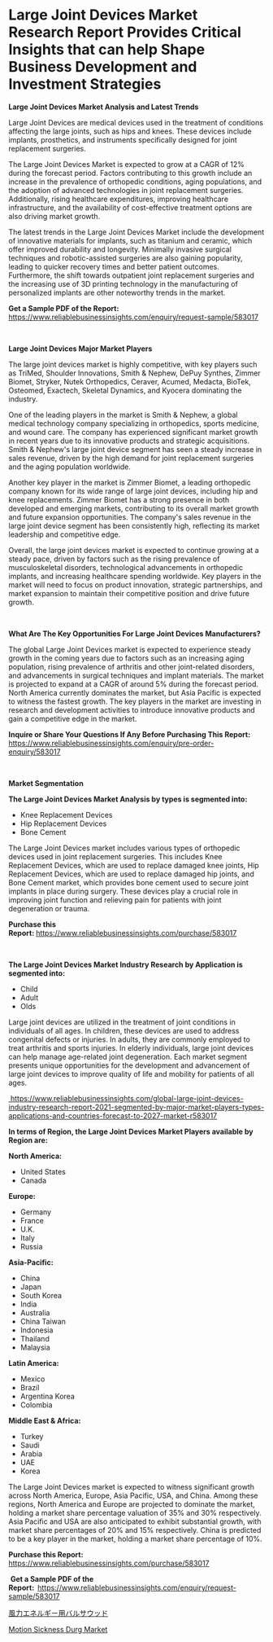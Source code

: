 <p><h1>Large Joint Devices Market Research Report Provides Critical Insights that can help Shape Business Development and Investment Strategies</h1></p><p><strong>Large Joint Devices Market Analysis and Latest Trends</strong></p>
<p><p>Large Joint Devices are medical devices used in the treatment of conditions affecting the large joints, such as hips and knees. These devices include implants, prosthetics, and instruments specifically designed for joint replacement surgeries.</p><p>The Large Joint Devices Market is expected to grow at a CAGR of 12% during the forecast period. Factors contributing to this growth include an increase in the prevalence of orthopedic conditions, aging populations, and the adoption of advanced technologies in joint replacement surgeries. Additionally, rising healthcare expenditures, improving healthcare infrastructure, and the availability of cost-effective treatment options are also driving market growth.</p><p>The latest trends in the Large Joint Devices Market include the development of innovative materials for implants, such as titanium and ceramic, which offer improved durability and longevity. Minimally invasive surgical techniques and robotic-assisted surgeries are also gaining popularity, leading to quicker recovery times and better patient outcomes. Furthermore, the shift towards outpatient joint replacement surgeries and the increasing use of 3D printing technology in the manufacturing of personalized implants are other noteworthy trends in the market.</p></p>
<p><strong>Get a Sample PDF of the Report:&nbsp;</strong> <a href="https://www.reliablebusinessinsights.com/enquiry/request-sample/583017">https://www.reliablebusinessinsights.com/enquiry/request-sample/583017</a></p>
<p>&nbsp;</p>
<p><strong>Large Joint Devices Major Market Players</strong></p>
<p><p>The large joint devices market is highly competitive, with key players such as TriMed, Shoulder Innovations, Smith & Nephew, DePuy Synthes, Zimmer Biomet, Stryker, Nutek Orthopedics, Ceraver, Acumed, Medacta, BioTek, Osteomed, Exactech, Skeletal Dynamics, and Kyocera dominating the industry.</p><p>One of the leading players in the market is Smith & Nephew, a global medical technology company specializing in orthopedics, sports medicine, and wound care. The company has experienced significant market growth in recent years due to its innovative products and strategic acquisitions. Smith & Nephew's large joint device segment has seen a steady increase in sales revenue, driven by the high demand for joint replacement surgeries and the aging population worldwide.</p><p>Another key player in the market is Zimmer Biomet, a leading orthopedic company known for its wide range of large joint devices, including hip and knee replacements. Zimmer Biomet has a strong presence in both developed and emerging markets, contributing to its overall market growth and future expansion opportunities. The company's sales revenue in the large joint device segment has been consistently high, reflecting its market leadership and competitive edge.</p><p>Overall, the large joint devices market is expected to continue growing at a steady pace, driven by factors such as the rising prevalence of musculoskeletal disorders, technological advancements in orthopedic implants, and increasing healthcare spending worldwide. Key players in the market will need to focus on product innovation, strategic partnerships, and market expansion to maintain their competitive position and drive future growth.</p></p>
<p>&nbsp;</p>
<p><strong>What Are The Key Opportunities For Large Joint Devices Manufacturers?</strong></p>
<p><p>The global Large Joint Devices market is expected to experience steady growth in the coming years due to factors such as an increasing aging population, rising prevalence of arthritis and other joint-related disorders, and advancements in surgical techniques and implant materials. The market is projected to expand at a CAGR of around 5% during the forecast period. North America currently dominates the market, but Asia Pacific is expected to witness the fastest growth. The key players in the market are investing in research and development activities to introduce innovative products and gain a competitive edge in the market.</p></p>
<p><strong>Inquire or Share Your Questions If Any Before Purchasing This Report:</strong> <a href="https://www.reliablebusinessinsights.com/enquiry/pre-order-enquiry/583017">https://www.reliablebusinessinsights.com/enquiry/pre-order-enquiry/583017</a></p>
<p>&nbsp;</p>
<p><strong>Market Segmentation</strong></p>
<p><strong>The Large Joint Devices Market Analysis by types is segmented into:</strong></p>
<p><ul><li>Knee Replacement Devices</li><li>Hip Replacement Devices</li><li>Bone Cement</li></ul></p>
<p><p>The Large Joint Devices market includes various types of orthopedic devices used in joint replacement surgeries. This includes Knee Replacement Devices, which are used to replace damaged knee joints, Hip Replacement Devices, which are used to replace damaged hip joints, and Bone Cement market, which provides bone cement used to secure joint implants in place during surgery. These devices play a crucial role in improving joint function and relieving pain for patients with joint degeneration or trauma.</p></p>
<p><strong>Purchase this Report:&nbsp;</strong><a href="https://www.reliablebusinessinsights.com/purchase/583017">https://www.reliablebusinessinsights.com/purchase/583017</a></p>
<p>&nbsp;</p>
<p><strong>The Large Joint Devices Market Industry Research by Application is segmented into:</strong></p>
<p><ul><li>Child</li><li>Adult</li><li>Olds</li></ul></p>
<p><p>Large joint devices are utilized in the treatment of joint conditions in individuals of all ages. In children, these devices are used to address congenital defects or injuries. In adults, they are commonly employed to treat arthritis and sports injuries. In elderly individuals, large joint devices can help manage age-related joint degeneration. Each market segment presents unique opportunities for the development and advancement of large joint devices to improve quality of life and mobility for patients of all ages.</p></p>
<p><a href="https://www.reliablebusinessinsights.com/global-large-joint-devices-industry-research-report-2021-segmented-by-major-market-players-types-applications-and-countries-forecast-to-2027-market-r583017">&nbsp;https://www.reliablebusinessinsights.com/global-large-joint-devices-industry-research-report-2021-segmented-by-major-market-players-types-applications-and-countries-forecast-to-2027-market-r583017</a></p>
<p><strong>In terms of Region, the Large Joint Devices Market Players available by Region are:</strong></p>
<p>
    <p> <strong> North America: </strong>
        <ul>
            <li>United States</li>
            <li>Canada</li>
        </ul>
        </p> 
    <p> <strong> Europe: </strong>
        <ul>
            <li>Germany</li>
            <li>France</li>
            <li>U.K.</li>
            <li>Italy</li>
            <li>Russia</li>
        </ul>
        </p> 
    <p> <strong> Asia-Pacific: </strong>
        <ul>
            <li>China</li>
            <li>Japan</li>
            <li>South Korea</li>
            <li>India</li>
            <li>Australia</li>
            <li>China Taiwan</li>
            <li>Indonesia</li>
            <li>Thailand</li>
            <li>Malaysia</li>
        </ul>
        </p> 
    <p> <strong> Latin America: </strong>
        <ul>
            <li>Mexico</li>
            <li>Brazil</li>
            <li>Argentina Korea</li>
            <li>Colombia</li>
        </ul>
        </p> 
    <p> <strong> Middle East & Africa: </strong>
        <ul>
            <li>Turkey</li>
            <li>Saudi</li>
            <li>Arabia</li>
            <li>UAE</li>
            <li>Korea</li>
        </ul>
    </p>
    </p>
<p><p>The Large Joint Devices market is expected to witness significant growth across North America, Europe, Asia Pacific, USA, and China. Among these regions, North America and Europe are projected to dominate the market, holding a market share percentage valuation of 35% and 30% respectively. Asia Pacific and USA are also anticipated to exhibit substantial growth, with market share percentages of 20% and 15% respectively. China is predicted to be a key player in the market, holding a market share percentage of 10%.</p></p>
<p><strong>Purchase this Report: </strong><a href="https://www.reliablebusinessinsights.com/purchase/583017">https://www.reliablebusinessinsights.com/purchase/583017</a></p>
<p>&nbsp;<strong>Get a Sample PDF of the Report:&nbsp;&nbsp;</strong><a href="https://www.reliablebusinessinsights.com/enquiry/request-sample/583017">https://www.reliablebusinessinsights.com/enquiry/request-sample/583017</a></p>
<p><strong></strong></p>
<p><p><a href="https://github.com/VinceMarvin1/Market-Research-Report-List-1/blob/main/445077295506.md">風力エネルギー用バルサウッド</a></p><p><a href="https://github.com/RoccoManning/Market-Research-Report-List-5/blob/main/motion-sickness-durg-market.md">Motion Sickness Durg Market</a></p></p>
